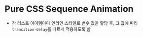 # Pure CSS Sequence Animation

- 각 리스트 아이템마다 인라인 스타일로 변수 값을 할당 후, 그 값에 따라 `transition-delay`를 다르게 적용하도록 함
